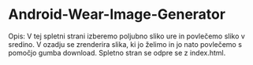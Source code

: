 # Android-Wear-Image-Generator

Opis: V tej spletni strani izberemo poljubno sliko ure in povlečemo sliko v sredino. V ozadju se zrenderira slika, ki jo želimo in jo nato povlečemo s pomočjo gumba download. Spletno stran se odpre se z index.html.
